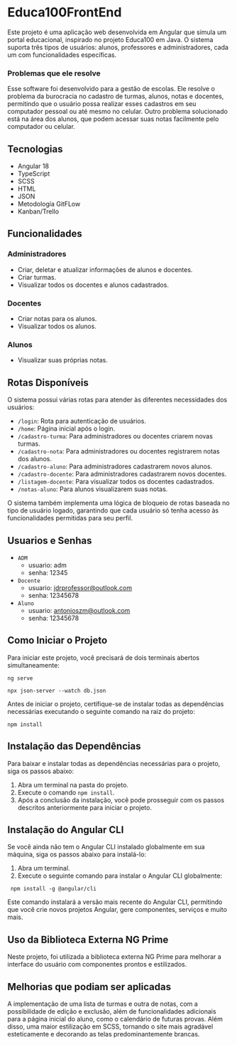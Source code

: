 # Educa100FrontEnd

Este projeto é uma aplicação web desenvolvida em Angular que simula um portal educacional, inspirado no projeto Educa100 em Java. O sistema suporta três tipos de usuários: alunos, professores e administradores, cada um com funcionalidades específicas.

### Problemas que ele resolve
Esse software foi desenvolvido para a gestão de escolas. Ele resolve o problema da burocracia no cadastro de turmas, alunos, notas e docentes, permitindo que o usuário possa realizar esses cadastros em seu computador pessoal ou até mesmo no celular. Outro problema solucionado está na área dos alunos, que podem acessar suas notas facilmente pelo computador ou celular.

## Tecnologias 
- Angular 18
- TypeScript
- SCSS
- HTML
- JSON
- Metodología GitFLow
- Kanban/Trello

## Funcionalidades

### Administradores
- Criar, deletar e atualizar informações de alunos e docentes.
- Criar turmas.
- Visualizar todos os docentes e alunos cadastrados.

### Docentes
- Criar notas para os alunos.
- Visualizar todos os alunos.

### Alunos
- Visualizar suas próprias notas.

## Rotas Disponíveis

O sistema possui várias rotas para atender às diferentes necessidades dos usuários:

- `/login`: Rota para autenticação de usuários.
- `/home`: Página inicial após o login.
- `/cadastro-turma`: Para administradores ou docentes criarem novas turmas.
- `/cadastro-nota`: Para administradores ou docentes registrarem notas dos alunos.
- `/cadastro-aluno`: Para administradores cadastrarem novos alunos.
- `/cadastro-docente`: Para administradores cadastrarem novos docentes.
- `/listagem-docente`: Para visualizar todos os docentes cadastrados.
- `/notas-aluno`: Para alunos visualizarem suas notas.

O sistema também implementa uma lógica de bloqueio de rotas baseada no tipo de usuário logado, garantindo que cada usuário só tenha acesso às funcionalidades permitidas para seu perfil.
## Usuarios e Senhas
- `ADM` 
    - usuario: adm
    - senha: 12345
- `Docente` 
    - usuario: jdrprofessor@outlook.com
    - senha: 12345678
- `Aluno` 
    - usuario: antonioszm@outlook.com
    - senha: 12345678
## Como Iniciar o Projeto

Para iniciar este projeto, você precisará de dois terminais abertos simultaneamente:

``` ng serve ```

``` npx json-server --watch db.json ```

Antes de iniciar o projeto, certifique-se de instalar todas as dependências necessárias executando o seguinte comando na raiz do projeto:

``` npm install ```

## Instalação das Dependências

Para baixar e instalar todas as dependências necessárias para o projeto, siga os passos abaixo:

1. Abra um terminal na pasta do projeto.
2. Execute o comando `npm install`.
3. Após a conclusão da instalação, você pode prosseguir com os passos descritos anteriormente para iniciar o projeto.

## Instalação do Angular CLI

Se você ainda não tem o Angular CLI instalado globalmente em sua máquina, siga os passos abaixo para instalá-lo:

1. Abra um terminal.
2. Execute o seguinte comando para instalar o Angular CLI globalmente:

``` npm install -g @angular/cli```

Este comando instalará a versão mais recente do Angular CLI, permitindo que você crie novos projetos Angular, gere componentes, serviços e muito mais.

## Uso da Biblioteca Externa NG Prime

Neste projeto, foi utilizada a biblioteca externa NG Prime para melhorar a interface do usuário com componentes prontos e estilizados.

## Melhorias que podiam ser aplicadas
A implementação de uma lista de turmas e outra de notas, com a possibilidade de edição e exclusão, além de funcionalidades adicionais para a página inicial do aluno, como o calendário de futuras provas. Além disso, uma maior estilização em SCSS, tornando o site mais agradável esteticamente e decorando as telas predominantemente brancas.
